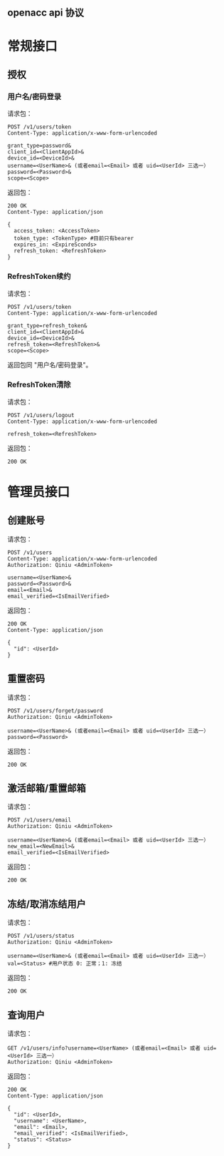 openacc api 协议
---------

# 常规接口

## 授权

### 用户名/密码登录

请求包：

```
POST /v1/users/token
Content-Type: application/x-www-form-urlencoded

grant_type=password&
client_id=<ClientAppId>&
device_id=<DeviceId>&
username=<UserName>& (或者email=<Email> 或者 uid=<UserId> 三选一）
password=<Password>&
scope=<Scope>
```

返回包：

```
200 OK
Content-Type: application/json

{
  access_token: <AccessToken>
  token_type: <TokenType> #目前只有bearer
  expires_in: <ExpireSconds>
  refresh_token: <RefreshToken>
}
```

### RefreshToken续约

请求包：

```
POST /v1/users/token
Content-Type: application/x-www-form-urlencoded

grant_type=refresh_token&
client_id=<ClientAppId>&
device_id=<DeviceId>&
refresh_token=<RefreshToken>&
scope=<Scope>
```

返回包同 "用户名/密码登录"。

### RefreshToken清除

请求包：

```
POST /v1/users/logout
Content-Type: application/x-www-form-urlencoded

refresh_token=<RefreshToken>
```

返回包：

```
200 OK
```

# 管理员接口

## 创建账号

请求包：

```
POST /v1/users
Content-Type: application/x-www-form-urlencoded
Authorization: Qiniu <AdminToken>

username=<UserName>&
password=<Password>&
email=<Email>&
email_verified=<IsEmailVerified>
```

返回包：

```
200 OK
Content-Type: application/json

{
  "id": <UserId>
}
```

## 重置密码

请求包：

```
POST /v1/users/forget/password
Authorization: Qiniu <AdminToken>

username=<UserName>& (或者email=<Email> 或者 uid=<UserId> 三选一）
password=<Password>
```

返回包：

```
200 OK
```

## 激活邮箱/重置邮箱

请求包：

```
POST /v1/users/email
Authorization: Qiniu <AdminToken>

username=<UserName>& (或者email=<Email> 或者 uid=<UserId> 三选一）
new_email=<NewEmail>&
email_verified=<IsEmailVerified>
```

返回包：

```
200 OK
```

## 冻结/取消冻结用户

请求包：

```
POST /v1/users/status
Authorization: Qiniu <AdminToken>

username=<UserName>& (或者email=<Email> 或者 uid=<UserId> 三选一）
val=<Status> #用户状态 0: 正常；1: 冻结
```

返回包：

```
200 OK
```

## 查询用户

请求包：

```
GET /v1/users/info?username=<UserName> (或者email=<Email> 或者 uid=<UserId> 三选一）
Authorization: Qiniu <AdminToken>
```

返回包：

```
200 OK
Content-Type: application/json

{
  "id": <UserId>,
  "username": <UserName>,
  "email": <Email>,
  "email_verified": <IsEmailVerified>,
  "status": <Status>
}
```
